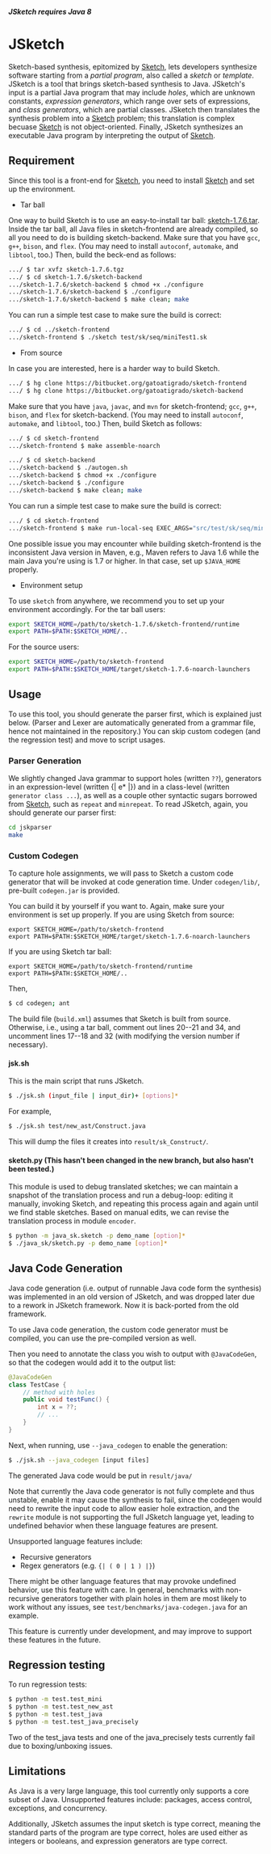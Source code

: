 ***JSketch requires Java 8***

# JSketch

Sketch-based synthesis, epitomized by [Sketch][sk], lets developers
synthesize software starting from a _partial program_, also called a
_sketch_ or _template_.  JSketch is a tool that brings sketch-based
synthesis to Java. JSketch's input is a partial Java program that may
include _holes_, which are unknown constants, _expression generators_,
which range over sets of expressions, and _class generators_, which are
partial classes.  JSketch then translates the synthesis problem into
a [Sketch][sk] problem; this translation is complex becuase [Sketch][sk]
is not object-oriented.  Finally, JSketch synthesizes an executable Java
program by interpreting the output of [Sketch][sk].

## Requirement

Since this tool is a front-end for [Sketch][sk],
you need to install [Sketch][sk] and set up the environment.

* Tar ball

One way to build Sketch is to use an easy-to-install tar ball:
[sketch-1.7.6.tar][sk-176].
Inside the tar ball, all Java files in sketch-frontend are already compiled,
so all you need to do is building sketch-backend.
Make sure that you have `gcc`, `g++`, `bison`, and `flex`.
(You may need to install `autoconf`, `automake`, and `libtool`, too.)
Then, build the beck-end as follows:
```sh
.../ $ tar xvfz sketch-1.7.6.tgz
.../ $ cd sketch-1.7.6/sketch-backend
.../sketch-1.7.6/sketch-backend $ chmod +x ./configure
.../sketch-1.7.6/sketch-backend $ ./configure
.../sketch-1.7.6/sketch-backend $ make clean; make
```
You can run a simple test case to make sure the build is correct:
```sh
.../ $ cd ../sketch-frontend
.../sketch-frontend $ ./sketch test/sk/seq/miniTest1.sk
```

* From source

In case you are interested, here is a harder way to build Sketch.
```sh
.../ $ hg clone https://bitbucket.org/gatoatigrado/sketch-frontend
.../ $ hg clone https://bitbucket.org/gatoatigrado/sketch-backend
```
Make sure that you have `java`, `javac`, and `mvn` for sketch-frontend;
`gcc`, `g++`, `bison`, and `flex` for sketch-backend.
(You may need to install `autoconf`, `automake`, and `libtool`, too.)
Then, build Sketch as follows:
```sh
.../ $ cd sketch-frontend
.../sketch-frontend $ make assemble-noarch
```
```sh
.../ $ cd sketch-backend
.../sketch-backend $ ./autogen.sh
.../sketch-backend $ chmod +x ./configure
.../sketch-backend $ ./configure
.../sketch-backend $ make clean; make
```

You can run a simple test case to make sure the build is correct:
```sh
.../ $ cd sketch-frontend
.../sketch-frontend $ make run-local-seq EXEC_ARGS="src/test/sk/seq/miniTest1.sk"
```

One possible issue you may encounter while building sketch-frontend is
the inconsistent Java version in Maven, e.g., Maven refers to Java 1.6
while the main Java you're using is 1.7 or higher.  In that case, set up
`$JAVA_HOME` properly.


* Environment setup

To use `sketch` from anywhere,
we recommend you to set up your environment accordingly.
For the tar ball users:
```sh
export SKETCH_HOME=/path/to/sketch-1.7.6/sketch-frontend/runtime
export PATH=$PATH:$SKETCH_HOME/..
```
For the source users:
```sh
export SKETCH_HOME=/path/to/sketch-frontend
export PATH=$PATH:$SKETCH_HOME/target/sketch-1.7.6-noarch-launchers
```

## Usage

To use this tool, you should generate the parser first,
which is explained just below.
(Parser and Lexer are automatically generated from a grammar file,
hence not maintained in the repository.)
You can skip custom codegen (and the regression test)
and move to script usages.

### Parser Generation

We slightly changed Java grammar to support holes (written `??`),
generators in an expression-level (written {| e* |}) and
in a class-level (written `generator class ...`), as well as
a couple other syntactic sugars borrowed from [Sketch][sk],
such as `repeat` and `minrepeat`.
To read JSketch, again, you should generate our parser first:

```sh
cd jskparser
make
```

### Custom Codegen

To capture hole assignments, we will pass to Sketch
a custom code generator that will be invoked
at code generation time.  Under `codegen/lib/`,
pre-built `codegen.jar` is provided.

You can build it by yourself if you want to.
Again, make sure your environment is set up properly.
If you are using Sketch from source:
```
export SKETCH_HOME=/path/to/sketch-frontend
export PATH=$PATH:$SKETCH_HOME/target/sketch-1.7.6-noarch-launchers
```
If you are using Sketch tar ball:
```
export SKETCH_HOME=/path/to/sketch-frontend/runtime
export PATH=$PATH:$SKETCH_HOME/..
```

Then,
```sh
$ cd codegen; ant
```
The build file (`build.xml`) assumes that Sketch is built
from source.  Otherwise, i.e., using a tar ball,
comment out lines 20--21 and 34, and uncomment lines 17--18 and 32
(with modifying the version number if necessary).

#### jsk.sh

This is the main script that runs JSketch.
```sh
$ ./jsk.sh (input_file | input_dir)+ [options]*
```
For example,
```sh
$ ./jsk.sh test/new_ast/Construct.java
```

This will dump the files it creates into `result/sk_Construct/`.

#### sketch.py (This hasn't been changed in the new branch, but also hasn't been tested.)

This module is used to debug translated sketches;
we can maintain a snapshot of the translation process
and run a debug-loop: editing it manually, invoking Sketch, and
repeating this process again and again until we find stable sketches.
Based on manual edits, we can revise the translation process
in module `encoder`. 
```sh
$ python -m java_sk.sketch -p demo_name [option]*
$ ./java_sk/sketch.py -p demo_name [option]*
```

## Java Code Generation

Java code generation (i.e. output of runnable Java code form the synthesis) was implemented in
an old version of JSketch, and was dropped later due to a rework in JSketch framework. Now it is
back-ported from the old framework.

To use Java code generation, the custom code generator must be compiled, you can use the pre-compiled
version as well.

Then you need to annotate the class you wish to output with `@JavaCodeGen`, so that the codegen would
add it to the output list:
```java
@JavaCodeGen
class TestCase {
    // method with holes
    public void testFunc() {
        int x = ??;
        // ...
    }
}
```

Next, when running, use `--java_codegen` to enable the generation:
```sh
$ ./jsk.sh --java_codegen [input files]
```
The generated Java code would be put in `result/java/`

Note that currently the Java code generator is not fully complete and thus unstable, enable it may cause
the synthesis to fail, since the codegen would need to rewrite the input code to allow easier hole extraction,
and the `rewrite` module is not supporting the full JSketch language yet, leading to undefined
behavior when these language features are present.

Unsupported language features include:

* Recursive generators
* Regex generators (e.g. `{| ( 0 | 1 ) |}`)

There might be other language features that may provoke undefined behavior, use this feature with care.
In general, benchmarks with non-recursive generators together with plain holes in them are most likely to
work without any issues, see `test/benchmarks/java-codegen.java` for an example.

This feature is currently under development, and may improve to support these features in the future.

## Regression testing
To run regression tests:
```sh
$ python -m test.test_mini
$ python -m test.test_new_ast
$ python -m test.test_java
$ python -m test.test_java_precisely
```
Two of the test\_java tests and one of the java\_precisely tests currently fail due to boxing/unboxing issues.

## Limitations

As Java is a very large language, this tool currently only supports
a core subset of Java.  Unsupported features include:
packages, access control, exceptions, and concurrency.

Additionally, JSketch assumes the input sketch is type correct,
meaning the standard parts of the program are type correct, holes
are used either as integers or booleans, and expression generators
are type correct.

[sk]: https://github.com/asolarlez/sketch-frontend
[sk-170]: http://people.csail.mit.edu/jsjeon/adaptive-concretization/sketch-1.7.0.tgz
[sk-176]: https://people.csail.mit.edu/asolar/sketch-1.7.6.tar.gz
